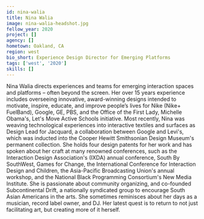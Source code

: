 ```yaml
---
id: nina-walia
title: Nina Walia
image: nina-walia-headshot.jpg
fellow_year: 2020
project: []
agency: []
hometown: Oakland, CA
region: west
bio_short: Experience Design Director for Emerging Platforms
tags: ['west', '2020']
skills: []
---
```


Nina Walia directs experiences and teams for emerging interaction spaces and platforms – often beyond the screen. Her over 15 years experience includes overseeing innovative, award-winning designs intended to motivate, inspire, educate, and improve people’s lives for Nike (Nike+ FuelBand), Google, GE, PBS, and the Office of the First Lady, Michelle Obama's, Let's Move Active Schools initiative. Most recently, Nina was weaving technological experiences into interactive textiles and surfaces as Design Lead for Jacquard, a collaboration between Google and Levi's, which was inducted into the Cooper Hewitt Smithsonian Design Museum's permanent collection. She holds four design patents for her work and has spoken about her craft at many renowned conferences, such as the Interaction Design Association's (IXDA) annual conference, South By SouthWest, Games for Change, the International Conference for Interaction Design and Children, the Asia-Pacific Broadcasting Union's annual workshop, and the National Black Programming Consortium's New Media Institute. She is passionate about community organizing, and co-founded Subcontinental Drift, a nationally syndicated group to encourage South Asian Americans in the arts. She sometimes reminisces about her days as a musician, record label owner, and DJ. Her latest quest is to return to not just facilitating art, but creating more of it herself.
